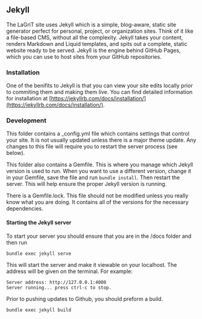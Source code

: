 ## Jekyll

The LaGriT site uses Jekyll which is a simple, blog-aware, static site generator perfect for personal, project, or organization sites. Think of it like a file-based CMS, without all the complexity. Jekyll takes your content, renders Markdown and Liquid templates, and spits out a complete, static website ready to be served. Jekyll is the engine behind GitHub Pages, which you can use to host sites from your GitHub repositories.

### Installation

One of the benifits to Jekyll is that you can view your site edits locally prior to commiting them and making them live. You can find detailed information for installation at [https://jekyllrb.com/docs/installation/](https://jekyllrb.com/docs/installation/).

### Development

This folder contains a _config.yml file which contains settings that control your site. It is not usually updated unless there is a major theme update. Any changes to this file will require you to restart the server process (see below).

This folder also contains a Gemfile. This is where you manage which Jekyll version is used to run. When you want to use a different version, change it in your Gemfile, save the file and run `bundle install`. Then restart the server. This will help ensure the proper Jekyll version is running.

There is a Gemfile.lock. This file should not be modified unless you really know what you are doing. It contains all of the versions for the necessary dependencies.

#### Starting the Jekyll server

To start your server you should ensure that you are in the /docs folder and then run

```
bundle exec jekyll serve
```

This will start the server and make it viewable on your localhost. The address will be given on the terminal. For example:

```
Server address: http://127.0.0.1:4000
Server running... press ctrl-c to stop.
```

Prior to pushing updates to Github, you should preform a build.

```
bundle exec jekyll build
```